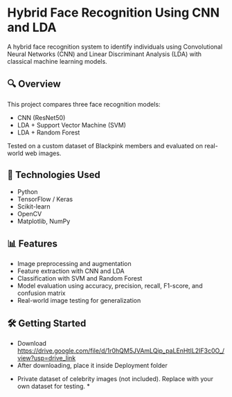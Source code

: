 # Hybrid Face Recognition Using CNN and LDA

A hybrid face recognition system to identify individuals using Convolutional Neural Networks (CNN) and Linear Discriminant Analysis (LDA) with classical machine learning models.

## 🔍 Overview
This project compares three face recognition models:
- CNN (ResNet50)
- LDA + Support Vector Machine (SVM)
- LDA + Random Forest

Tested on a custom dataset of Blackpink members and evaluated on real-world web images.

## 🧠 Technologies Used
- Python
- TensorFlow / Keras
- Scikit-learn
- OpenCV
- Matplotlib, NumPy

## 📊 Features
- Image preprocessing and augmentation
- Feature extraction with CNN and LDA
- Classification with SVM and Random Forest
- Model evaluation using accuracy, precision, recall, F1-score, and confusion matrix
- Real-world image testing for generalization

## 🛠️ Getting Started
- Download https://drive.google.com/file/d/1r0hQM5JVAmLQip_paLEnHtIL2IF3c0O_/view?usp=drive_link 
- After downloading, place it inside Deployment folder

* Private dataset of celebrity images (not included). Replace with your own dataset for testing. *
